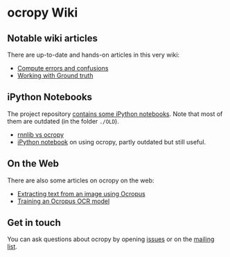 # ocropy Wiki

## Notable wiki articles

There are up-to-date and hands-on articles in this very wiki:

* [Compute errors and confusions](https://github.com/tmbdev/ocropy/wiki/Compute-errors-and-confusions)
* [Working with Ground truth](https://github.com/tmbdev/ocropy/wiki/Working-with-Ground-Truth)

## iPython Notebooks

The project repository [contains some iPython notebooks](https://github.com/tmbdev/ocropy/search?l=jupyter-notebook&q=&type=Code&utf8=%E2%9C%93). Note that most of them are outdated (in the folder `./OLD`).

* [rnnlib vs ocropy](https://github.com/tmbdev/ocropy/blob/master/examples/rnnlib-vs-ocropy.ipynb)
* [iPython notebook](https://github.com/tmbdev/ocropy/blob/master/OLD/ocropus-steps.ipynb) on using ocropy, partly outdated but still useful.

## On the Web

There are also some articles on ocropy on the web:

* [Extracting text from an image using Ocropus](http://www.danvk.org/2015/01/09/extracting-text-from-an-image-using-ocropus.html)
* [Training an Ocropus OCR model](http://www.danvk.org/2015/01/11/training-an-ocropus-ocr-model.html)

## Get in touch

You can ask questions about ocropy by opening [issues](/tmbdev/ocropy/issues) or on the [mailing list](https://groups.google.com/forum/#!forum/ocropus).